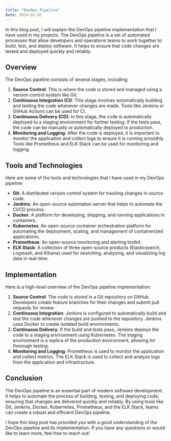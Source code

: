 ```yaml
---
title: "DevOps Pipeline"
date: 2024-01-02
---
```


In this blog post, I will explain the DevOps pipeline implementation that I have used in my projects. The DevOps pipeline is a set of automated processes that allow developers and operations teams to work together to build, test, and deploy software. It helps to ensure that code changes are tested and deployed quickly and reliably.

## Overview

The DevOps pipeline consists of several stages, including:

1. **Source Control**: This is where the code is stored and managed using a version control system like Git.
2. **Continuous Integration (CI)**: This stage involves automatically building and testing the code whenever changes are made. Tools like Jenkins or GitHub Actions can be used for CI.
3. **Continuous Delivery (CD)**: In this stage, the code is automatically deployed to a staging environment for further testing. If the tests pass, the code can be manually or automatically deployed to production.
4. **Monitoring and Logging**: After the code is deployed, it is important to monitor the application and collect logs to ensure it is running smoothly. Tools like Prometheus and ELK Stack can be used for monitoring and logging.

## Tools and Technologies

Here are some of the tools and technologies that I have used in my DevOps pipeline:

- **Git**: A distributed version control system for tracking changes in source code.
- **Jenkins**: An open-source automation server that helps to automate the CI/CD process.
- **Docker**: A platform for developing, shipping, and running applications in containers.
- **Kubernetes**: An open-source container orchestration platform for automating the deployment, scaling, and management of containerized applications.
- **Prometheus**: An open-source monitoring and alerting toolkit.
- **ELK Stack**: A collection of three open-source products (Elasticsearch, Logstash, and Kibana) used for searching, analyzing, and visualizing log data in real-time.

## Implementation

Here is a high-level overview of the DevOps pipeline implementation:

1. **Source Control**: The code is stored in a Git repository on GitHub. Developers create feature branches for their changes and submit pull requests for review.
2. **Continuous Integration**: Jenkins is configured to automatically build and test the code whenever changes are pushed to the repository. Jenkins uses Docker to create isolated build environments.
3. **Continuous Delivery**: If the build and tests pass, Jenkins deploys the code to a staging environment using Kubernetes. The staging environment is a replica of the production environment, allowing for thorough testing.
4. **Monitoring and Logging**: Prometheus is used to monitor the application and collect metrics. The ELK Stack is used to collect and analyze logs from the application and infrastructure.

## Conclusion

The DevOps pipeline is an essential part of modern software development. It helps to automate the process of building, testing, and deploying code, ensuring that changes are delivered quickly and reliably. By using tools like Git, Jenkins, Docker, Kubernetes, Prometheus, and the ELK Stack, teams can create a robust and efficient DevOps pipeline.

I hope this blog post has provided you with a good understanding of the DevOps pipeline and its implementation. If you have any questions or would like to learn more, feel free to reach out!
